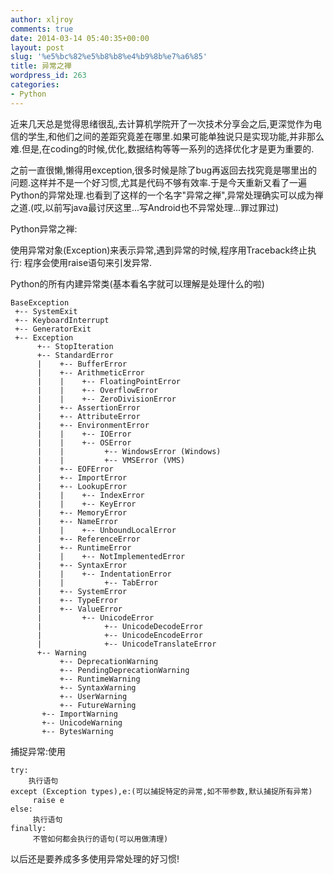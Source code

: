 ```yaml
---
author: xljroy
comments: true
date: 2014-03-14 05:40:35+00:00
layout: post
slug: '%e5%bc%82%e5%b8%b8%e4%b9%8b%e7%a6%85'
title: 异常之禅
wordpress_id: 263
categories:
- Python
---
```


近来几天总是觉得思绪很乱,去计算机学院开了一次技术分享会之后,更深觉作为电信的学生,和他们之间的差距究竟差在哪里.如果可能单独说只是实现功能,并非那么难.但是,在coding的时候,优化,数据结构等等一系列的选择优化才是更为重要的.

之前一直很懒,懒得用exception,很多时候是除了bug再返回去找究竟是哪里出的问题.这样并不是一个好习惯,尤其是代码不够有效率.于是今天重新又看了一遍Python的异常处理.也看到了这样的一个名字"异常之禅",异常处理确实可以成为禅之道.(哎,以前写java最讨厌这里...写Android也不异常处理...罪过罪过)

Python异常之禅:

使用异常对象(Exception)来表示异常,遇到异常的时候,程序用Traceback终止执行:
程序会使用raise语句来引发异常.

Python的所有内建异常类(基本看名字就可以理解是处理什么的啦)

    
    BaseException
     +-- SystemExit
     +-- KeyboardInterrupt
     +-- GeneratorExit
     +-- Exception
          +-- StopIteration
          +-- StandardError
          |    +-- BufferError
          |    +-- ArithmeticError
          |    |    +-- FloatingPointError
          |    |    +-- OverflowError
          |    |    +-- ZeroDivisionError
          |    +-- AssertionError
          |    +-- AttributeError
          |    +-- EnvironmentError
          |    |    +-- IOError
          |    |    +-- OSError
          |    |         +-- WindowsError (Windows)
          |    |         +-- VMSError (VMS)
          |    +-- EOFError
          |    +-- ImportError
          |    +-- LookupError
          |    |    +-- IndexError
          |    |    +-- KeyError
          |    +-- MemoryError
          |    +-- NameError
          |    |    +-- UnboundLocalError
          |    +-- ReferenceError
          |    +-- RuntimeError
          |    |    +-- NotImplementedError
          |    +-- SyntaxError
          |    |    +-- IndentationError
          |    |         +-- TabError
          |    +-- SystemError
          |    +-- TypeError
          |    +-- ValueError
          |         +-- UnicodeError
          |              +-- UnicodeDecodeError
          |              +-- UnicodeEncodeError
          |              +-- UnicodeTranslateError
          +-- Warning
               +-- DeprecationWarning
               +-- PendingDeprecationWarning
               +-- RuntimeWarning
               +-- SyntaxWarning
               +-- UserWarning
               +-- FutureWarning
    	   +-- ImportWarning
    	   +-- UnicodeWarning
    	   +-- BytesWarning




捕捉异常:使用

    
    try:
        执行语句
    except (Exception types),e:(可以捕捉特定的异常,如不带参数,默认捕捉所有异常)
         raise e
    else:
         执行语句
    finally:
         不管如何都会执行的语句(可以用做清理)




以后还是要养成多多使用异常处理的好习惯!
